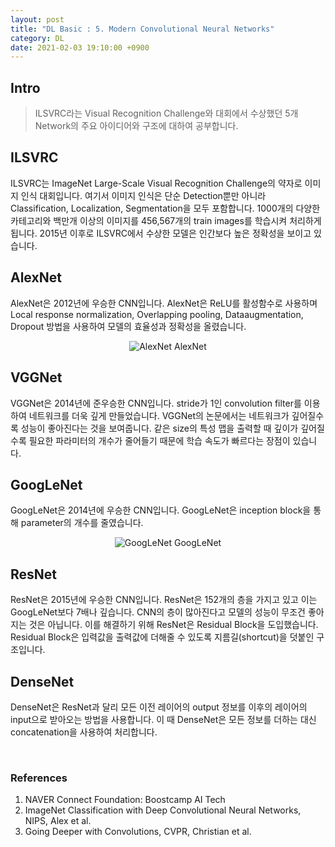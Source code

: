 ```yaml
---
layout: post
title: "DL Basic : 5. Modern Convolutional Neural Networks"
category: DL
date: 2021-02-03 19:10:00 +0900
---
```

## Intro
>ILSVRC라는 Visual Recognition Challenge와 대회에서 수상했던 5개 Network의 주요 아이디어와 구조에 대하여 공부합니다.

## ILSVRC
ILSVRC는 ImageNet Large-Scale Visual Recognition Challenge의 약자로 이미지 인식 대회입니다. 여기서 이미지 인식은 단순 Detection뿐만 아니라 Classification, Localization, Segmentation을 모두 포함합니다. 1000개의 다양한 카테고리와 백만개 이상의 이미지를 456,567개의 train images를 학습시켜 처리하게 됩니다. 2015년 이후로 ILSVRC에서 수상한 모델은 인간보다 높은 정확성을 보이고 있습니다.

## AlexNet
AlexNet은 2012년에 우승한 CNN입니다. AlexNet은 ReLU를 활성함수로 사용하며 Local response normalization, Overlapping pooling, Dataaugmentation, Dropout 방법을 사용하여 모델의 효율성과 정확성을 올렸습니다.

<p align="center">
  <img src="https://user-images.githubusercontent.com/77161691/108181006-bd288500-714a-11eb-8d39-cae960630fd0.png" alt="AlexNet"/>
  AlexNet
</p>

## VGGNet
VGGNet은 2014년에 준우승한 CNN입니다. stride가 1인 convolution filter를 이용하여 네트워크를 더욱 깊게 만들었습니다. VGGNet의 논문에서는 네트워크가 깊어질수록 성능이 좋아진다는 것을 보여줍니다. 같은 size의 특성 맵을 출력할 때 깊이가 깊어질수록 필요한 파라미터의 개수가 줄어들기 때문에 학습 속도가 빠르다는 장점이 있습니다.

## GoogLeNet
GoogLeNet은 2014년에 우승한 CNN입니다. GoogLeNet은 inception block을 통해 parameter의 개수를 줄였습니다.

<p align="center">
  <img src="https://user-images.githubusercontent.com/77161691/108182269-2c52a900-714c-11eb-983a-5ae78bd5d47f.png" alt="GoogLeNet"/>
  GoogLeNet
</p>

## ResNet
ResNet은 2015년에 우승한 CNN입니다. ResNet은 152개의 층을 가지고 있고 이는 GoogLeNet보다 7배나 깊습니다. CNN의 층이 많아진다고 모델의 성능이 무조건 좋아지는 것은 아닙니다. 이를 해결하기 위해 ResNet은 Residual Block을 도입했습니다. Residual Block은 입력값을 출력값에 더해줄 수 있도록 지름길(shortcut)을 덧붙인 구조입니다.

## DenseNet
DenseNet은 ResNet과 달리 모든 이전 레이어의 output 정보를 이후의 레이어의 input으로 받아오는 방법을 사용합니다. 이 때 DenseNet은 모든 정보를 더하는 대신 concatenation을 사용하여 처리합니다.

<br/>

### References
1. NAVER Connect Foundation: Boostcamp AI Tech
2. ImageNet Classification with Deep Convolutional Neural Networks, NIPS, Alex et al.
3. Going Deeper with Convolutions, CVPR, Christian et al.

